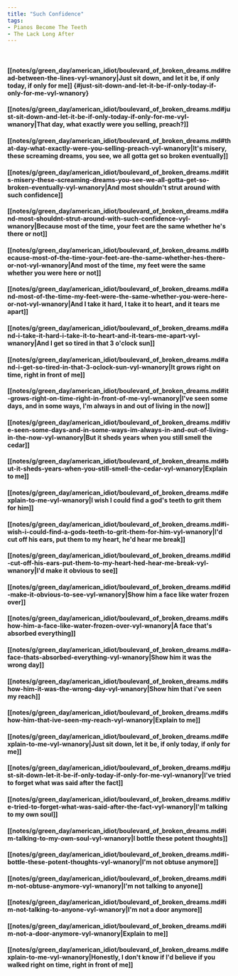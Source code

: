 ```yaml
---
title: "Such Confidence"
tags:
- Pianos Become The Teeth
- The Lack Long After
---
```

&nbsp;
#### [[notes/g/green_day/american_idiot/boulevard_of_broken_dreams.md#read-between-the-lines-vyl-wnanory|Just sit down, and let it be, if only today, if only for me]] {#just-sit-down-and-let-it-be-if-only-today-if-only-for-me-vyl-wnanory}
#### [[notes/g/green_day/american_idiot/boulevard_of_broken_dreams.md#just-sit-down-and-let-it-be-if-only-today-if-only-for-me-vyl-wnanory|That day, what exactly were you selling, preach?]]
#### [[notes/g/green_day/american_idiot/boulevard_of_broken_dreams.md#that-day-what-exactly-were-you-selling-preach-vyl-wnanory|It's misery, these screaming dreams, you see, we all gotta get so broken eventually]]
#### [[notes/g/green_day/american_idiot/boulevard_of_broken_dreams.md#its-misery-these-screaming-dreams-you-see-we-all-gotta-get-so-broken-eventually-vyl-wnanory|And most shouldn't strut around with such confidence]]
#### [[notes/g/green_day/american_idiot/boulevard_of_broken_dreams.md#and-most-shouldnt-strut-around-with-such-confidence-vyl-wnanory|Because most of the time, your feet are the same whether he's there or not]]
#### [[notes/g/green_day/american_idiot/boulevard_of_broken_dreams.md#because-most-of-the-time-your-feet-are-the-same-whether-hes-there-or-not-vyl-wnanory|And most of the time, my feet were the same whether you were here or not]]
#### [[notes/g/green_day/american_idiot/boulevard_of_broken_dreams.md#and-most-of-the-time-my-feet-were-the-same-whether-you-were-here-or-not-vyl-wnanory|And I take it hard, I take it to heart, and it tears me apart]]
#### [[notes/g/green_day/american_idiot/boulevard_of_broken_dreams.md#and-i-take-it-hard-i-take-it-to-heart-and-it-tears-me-apart-vyl-wnanory|And I get so tired in that 3 o'clock sun]]
#### [[notes/g/green_day/american_idiot/boulevard_of_broken_dreams.md#and-i-get-so-tired-in-that-3-oclock-sun-vyl-wnanory|It grows right on time, right in front of me]]
#### [[notes/g/green_day/american_idiot/boulevard_of_broken_dreams.md#it-grows-right-on-time-right-in-front-of-me-vyl-wnanory|I've seen some days, and in some ways, I'm always in and out of living in the now]]
#### [[notes/g/green_day/american_idiot/boulevard_of_broken_dreams.md#ive-seen-some-days-and-in-some-ways-im-always-in-and-out-of-living-in-the-now-vyl-wnanory|But it sheds years when you still smell the cedar]]
#### [[notes/g/green_day/american_idiot/boulevard_of_broken_dreams.md#but-it-sheds-years-when-you-still-smell-the-cedar-vyl-wnanory|Explain to me]]
#### [[notes/g/green_day/american_idiot/boulevard_of_broken_dreams.md#explain-to-me-vyl-wnanory|I wish I could find a god's teeth to grit them for him]]
#### [[notes/g/green_day/american_idiot/boulevard_of_broken_dreams.md#i-wish-i-could-find-a-gods-teeth-to-grit-them-for-him-vyl-wnanory|I'd cut off his ears, put them to my heart, he'd hear me break]]
#### [[notes/g/green_day/american_idiot/boulevard_of_broken_dreams.md#id-cut-off-his-ears-put-them-to-my-heart-hed-hear-me-break-vyl-wnanory|I'd make it obvious to see]]
#### [[notes/g/green_day/american_idiot/boulevard_of_broken_dreams.md#id-make-it-obvious-to-see-vyl-wnanory|Show him a face like water frozen over]]
#### [[notes/g/green_day/american_idiot/boulevard_of_broken_dreams.md#show-him-a-face-like-water-frozen-over-vyl-wnanory|A face that's absorbed everything]]
#### [[notes/g/green_day/american_idiot/boulevard_of_broken_dreams.md#a-face-thats-absorbed-everything-vyl-wnanory|Show him it was the wrong day]]
#### [[notes/g/green_day/american_idiot/boulevard_of_broken_dreams.md#show-him-it-was-the-wrong-day-vyl-wnanory|Show him that i've seen my reach]]
#### [[notes/g/green_day/american_idiot/boulevard_of_broken_dreams.md#show-him-that-ive-seen-my-reach-vyl-wnanory|Explain to me]]
#### [[notes/g/green_day/american_idiot/boulevard_of_broken_dreams.md#explain-to-me-vyl-wnanory|Just sit down, let it be, if only today, if only for me]]
#### [[notes/g/green_day/american_idiot/boulevard_of_broken_dreams.md#just-sit-down-let-it-be-if-only-today-if-only-for-me-vyl-wnanory|I've tried to forget what was said after the fact]]
#### [[notes/g/green_day/american_idiot/boulevard_of_broken_dreams.md#ive-tried-to-forget-what-was-said-after-the-fact-vyl-wnanory|I'm talking to my own soul]]
#### [[notes/g/green_day/american_idiot/boulevard_of_broken_dreams.md#im-talking-to-my-own-soul-vyl-wnanory|I bottle these potent thoughts]]
#### [[notes/g/green_day/american_idiot/boulevard_of_broken_dreams.md#i-bottle-these-potent-thoughts-vyl-wnanory|I'm not obtuse anymore]]
#### [[notes/g/green_day/american_idiot/boulevard_of_broken_dreams.md#im-not-obtuse-anymore-vyl-wnanory|I'm not talking to anyone]]
#### [[notes/g/green_day/american_idiot/boulevard_of_broken_dreams.md#im-not-talking-to-anyone-vyl-wnanory|I'm not a door anymore]]
#### [[notes/g/green_day/american_idiot/boulevard_of_broken_dreams.md#im-not-a-door-anymore-vyl-wnanory|Explain to me]]
#### [[notes/g/green_day/american_idiot/boulevard_of_broken_dreams.md#explain-to-me-vyl-wnanory|Honestly, I don't know if I'd believe if you walked right on time, right in front of me]]
